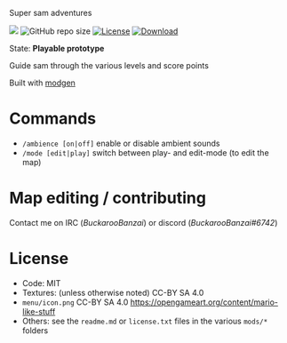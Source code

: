 Super sam adventures

![](https://github.com/BuckarooBanzay/super_sam/workflows/luacheck/badge.svg)
![GitHub repo size](https://img.shields.io/github/repo-size/buckaroobanzay/super_sam)
[![License](https://img.shields.io/badge/License-MIT%20and%20CC%20BY--SA%203.0-green.svg)](license.txt)
[![Download](https://img.shields.io/badge/Download-ContentDB-blue.svg)](https://content.minetest.net/packages/BuckarooBanzay/super_sam)

State: **Playable prototype**

Guide sam through the various levels and score points

Built with [modgen](https://github.com/Buckaroobanzay/modgen)

# Commands

* `/ambience [on|off]` enable or disable ambient sounds
* `/mode [edit|play]` switch between play- and edit-mode (to edit the map)

# Map editing / contributing

Contact me on IRC (*BuckarooBanzai*) or discord (*BuckarooBanzai#6742*)

# License

* Code: MIT
* Textures: (unless otherwise noted) CC-BY SA 4.0
* `menu/icon.png` CC-BY SA 4.0 https://opengameart.org/content/mario-like-stuff
* Others: see the `readme.md` or `license.txt` files in the various `mods/*` folders
